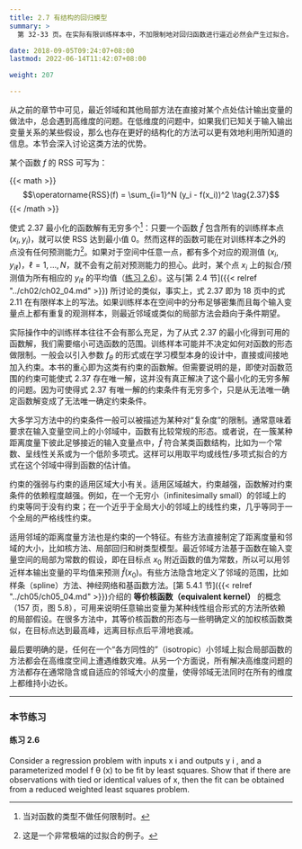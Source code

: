 ```yaml
---
title: 2.7 有结构的回归模型
summary: >
  第 32-33 页。在实际有限训练样本中，不加限制地对回归函数进行逼近必然会产生过拟合。所以会根据某些假设约束函数的形态，或者以机器学习的语言来说约束模型的自由度。

date: 2018-09-05T09:24:07+08:00
lastmod: 2022-06-14T11:42:07+08:00

weight: 207

---
```


从之前的章节中可见，最近邻域和其他局部方法在直接对某个点处估计输出变量的做法中，总会遇到高维度的问题。在低维度的问题中，如果我们已知关于输入输出变量关系的某些假设，那么也存在更好的结构化的方法可以更有效地利用所知道的信息。本节会深入讨论这类方法的优势。

某个函数 $f$ 的 RSS 可写为：

{{< math >}}
$$\operatorname{RSS}(f) = \sum_{i=1}^N (y_i - f(x_i))^2 \tag{2.37}$$
{{< /math >}}

使式 2.37 最小化的函数解有无穷多个[^1]：只要一个函数 $\hat{f}$ 包含所有的训练样本点 $(x_i,y_i)$，就可以使 RSS 达到最小值 0。然而这样的函数可能在对训练样本之外的点没有任何预测能力[^2]。如果对于空间中任意一点，都有多个对应的观测值 $(x_i,y_{i\ell})$，$\ell=1,\dots,N$，就不会有之前对预测能力的担心。此时，某个点 $x_i$ 上的拟合/预测值为所有相应的 $y_{i\ell}$ 的平均值（[练习 2.6](#练习-26)）。这与[第 2.4 节]({{< relref "../ch02/ch02_04.md" >}}) 所讨论的类似，事实上，式 2.37 即为 18 页中的式 2.11 在有限样本上的写法。如果训练样本在空间中的分布足够密集而且每个输入变量点上都有重复的观测样本，则最近邻域或类似的局部方法会趋向于条件期望。

实际操作中的训练样本往往不会有那么充足，为了从式 2.37 的最小化得到可用的函数解，我们需要缩小可选函数的范围。训练样本可能并不决定如何对函数的形态做限制。一般会以引入参数 $f_\theta$ 的形式或在学习模型本身的设计中，直接或间接地加入约束。本书的重心即为这类有约束的函数解。但需要说明的是，即使对函数范围的约束可能使式 2.37 存在唯一解，这并没有真正解决了这个最小化的无穷多解的问题。因为可使得式 2.37 有唯一解的约束条件有无穷多个，只是从无法唯一确定函数解变成了无法唯一确定约束条件。

大多学习方法中的约束条件一般可以被描述为某种对“复杂度”的限制。通常意味着要求在输入变量空间上的小邻域中，函数有比较常规的形态。或者说，在一簇某种距离度量下彼此足够接近的输入变量点中，$\hat{f}$ 符合某类函数结构，比如为一个常数、呈线性关系或为一个低阶多项式。这样可以用取平均或线性/多项式拟合的方式在这个邻域中得到函数的估计值。

约束的强弱与约束的适用区域大小有关。适用区域越大，约束越强，函数解对约束条件的依赖程度越强。例如，在一个无穷小（infinitesimally small）的邻域上的约束等同于没有约束；在一个近乎于全局大小的邻域上的线性约束，几乎等同于一个全局的严格线性约束。

适用邻域的距离度量方法也是约束的一个特征。有些方法直接制定了距离度量和邻域的大小，比如核方法、局部回归和树类型模型。最近邻域方法基于函数在输入变量空间的局部为常数的假设，即在目标点 $x_0$ 附近函数的值为常数，所以可以用邻近样本输出变量的平均值来预测 $\hat{f}(x_0)$。有些方法隐含地定义了邻域的范围，比如样条（spline）方法、神经网络和基函数方法。[第 5.4.1 节]({{< relref "../ch05/ch05_04.md" >}})介绍的 **等价核函数（equivalent kernel）** 的概念（157 页，图 5.8），可用来说明任意输出变量为某种线性组合形式的方法所依赖的局部假设。在很多方法中，其等价核函数的形态与一些明确定义的加权核函数类似，在目标点达到最高峰，远离目标点后平滑地衰减。

最后要明确的是，任何在一个“各方同性的”（isotropic）小邻域上拟合局部函数的方法都会在高维度空间上遭遇维数灾难。从另一个方面说，所有解决高维度问题的方法都存在通常隐含或自适应的邻域大小的度量，使得邻域无法同时在所有的维度上都维持小边长。

---

### 本节练习

#### 练习 2.6

Consider a regression problem with inputs x i and outputs y i , and a
parameterized model f θ (x) to be fit by least squares. Show that if there are
observations with tied or identical values of x, then the fit can be obtained
from a reduced weighted least squares problem.

[^1]: 当对函数的类型不做任何限制时。
[^2]: 这是一个非常极端的过拟合的例子。